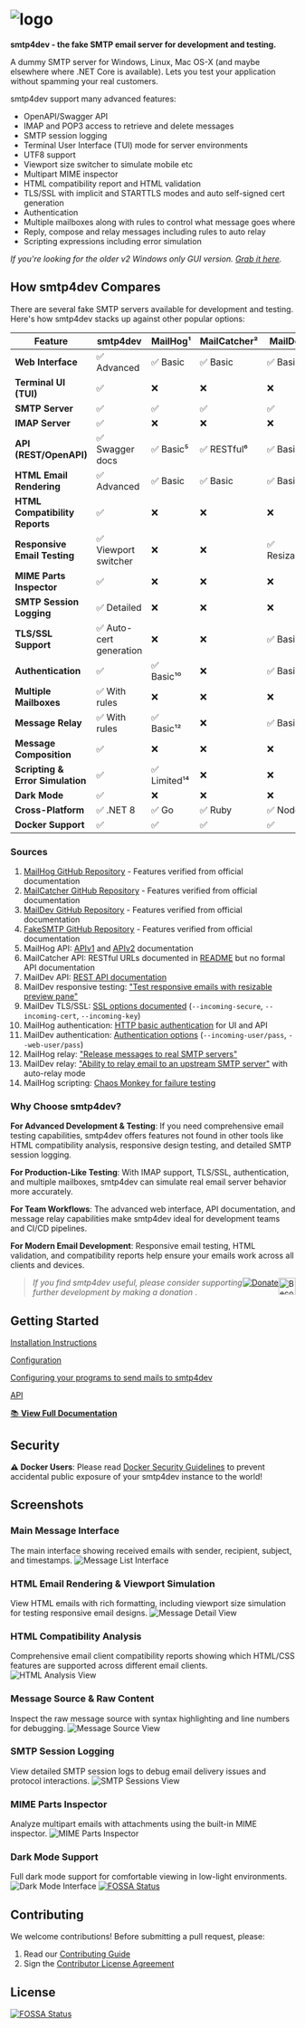 # <img src='Rnwood.Smtp4dev/ClientApp/public/logo.png' alt='logo'/>
**smtp4dev - the fake SMTP email server for development and testing.**

A dummy SMTP server for Windows, Linux, Mac OS-X (and maybe elsewhere where .NET Core is available). Lets you test your application without spamming your real customers.

smtp4dev support many advanced features:
- OpenAPI/Swagger API
- IMAP and POP3 access to retrieve and delete messages
- SMTP session logging
- Terminal User Interface (TUI) mode for server environments
- UTF8 support
- Viewport size switcher to simulate mobile etc
- Multipart MIME inspector
- HTML compatibility report and HTML validation
- TLS/SSL with implicit and STARTTLS modes and auto self-signed cert generation
- Authentication
- Multiple mailboxes along with rules to control what message goes where
- Reply, compose and relay messages including rules to auto relay
- Scripting expressions including error simulation

*If you're looking for the older v2 Windows only GUI version. [Grab it here](https://github.com/rnwood/smtp4dev/releases/tag/v2.0.10).*

## How smtp4dev Compares

There are several fake SMTP servers available for development and testing. Here's how smtp4dev stacks up against other popular options:

| Feature | smtp4dev | MailHog¹ | MailCatcher² | MailDev³ | FakeSMTP⁴ |
|---------|----------|----------|-------------|---------|-----------|
| **Web Interface** | ✅ Advanced | ✅ Basic | ✅ Basic | ✅ Basic | ❌ Desktop GUI |
| **Terminal UI (TUI)** | ✅ | ❌ | ❌ | ❌ | ❌ |
| **SMTP Server** | ✅ | ✅ | ✅ | ✅ | ✅ |
| **IMAP Server** | ✅ | ❌ | ❌ | ❌ | ❌ |
| **API (REST/OpenAPI)** | ✅ Swagger docs | ✅ Basic⁵ | ✅ RESTful⁶ | ✅ Basic⁷ | ❌ |
| **HTML Email Rendering** | ✅ Advanced | ✅ Basic | ✅ Basic | ✅ Basic | ❌ |
| **HTML Compatibility Reports** | ✅ | ❌ | ❌ | ❌ | ❌ |
| **Responsive Email Testing** | ✅ Viewport switcher | ❌ | ❌ | ✅ Resizable⁸ | ❌ |
| **MIME Parts Inspector** | ✅ | ❌ | ❌ | ❌ | ❌ |
| **SMTP Session Logging** | ✅ Detailed | ❌ | ❌ | ❌ | ❌ |
| **TLS/SSL Support** | ✅ Auto-cert generation | ❌ | ❌ | ✅ Basic⁹ | ❌ |
| **Authentication** | ✅ | ✅ Basic¹⁰ | ❌ | ✅ Basic¹¹ | ❌ |
| **Multiple Mailboxes** | ✅ With rules | ❌ | ❌ | ❌ | ❌ |
| **Message Relay** | ✅ With rules | ✅ Basic¹² | ❌ | ✅ Basic¹³ | ❌ |
| **Message Composition** | ✅ | ❌ | ❌ | ❌ | ❌ |
| **Scripting & Error Simulation** | ✅ | ✅ Limited¹⁴ | ❌ | ❌ | ❌ |
| **Dark Mode** | ✅ | ❌ | ❌ | ❌ | ❌ |
| **Cross-Platform** | ✅ .NET 8 | ✅ Go | ✅ Ruby | ✅ Node.js | ✅ Java |
| **Docker Support** | ✅ | ✅ | ✅ | ✅ | ❌ |

### Sources

1. [MailHog GitHub Repository](https://github.com/mailhog/MailHog) - Features verified from official documentation
2. [MailCatcher GitHub Repository](https://github.com/sj26/mailcatcher) - Features verified from official documentation  
3. [MailDev GitHub Repository](https://github.com/maildev/maildev) - Features verified from official documentation
4. [FakeSMTP GitHub Repository](https://github.com/Nilhcem/FakeSMTP) - Features verified from official documentation
5. MailHog API: [APIv1](https://github.com/mailhog/MailHog/blob/master/docs/APIv1.md) and [APIv2](https://github.com/mailhog/MailHog/blob/master/docs/APIv2.md) documentation
6. MailCatcher API: RESTful URLs documented in [README](https://github.com/sj26/mailcatcher#api) but no formal API documentation
7. MailDev API: [REST API documentation](https://github.com/maildev/maildev/blob/master/docs/rest.md)
8. MailDev responsive testing: ["Test responsive emails with resizable preview pane"](https://github.com/maildev/maildev#features)
9. MailDev TLS/SSL: [SSL options documented](https://github.com/maildev/maildev#usage) (`--incoming-secure`, `--incoming-cert`, `--incoming-key`)
10. MailHog authentication: [HTTP basic authentication](https://github.com/mailhog/MailHog/blob/master/docs/Auth.md) for UI and API
11. MailDev authentication: [Authentication options](https://github.com/maildev/maildev#usage) (`--incoming-user/pass`, `--web-user/pass`)
12. MailHog relay: ["Release messages to real SMTP servers"](https://github.com/mailhog/MailHog#features)
13. MailDev relay: ["Ability to relay email to an upstream SMTP server"](https://github.com/maildev/maildev#features) with auto-relay mode
14. MailHog scripting: [Chaos Monkey for failure testing](https://github.com/mailhog/MailHog/blob/master/docs/JIM.md)

### Why Choose smtp4dev?

**For Advanced Development & Testing**: If you need comprehensive email testing capabilities, smtp4dev offers features not found in other tools like HTML compatibility analysis, responsive design testing, and detailed SMTP session logging.

**For Production-Like Testing**: With IMAP support, TLS/SSL, authentication, and multiple mailboxes, smtp4dev can simulate real email server behavior more accurately.

**For Team Workflows**: The advanced web interface, API documentation, and message relay capabilities make smtp4dev ideal for development teams and CI/CD pipelines.

**For Modern Email Development**: Responsive email testing, HTML validation, and compatibility reports help ensure your emails work across all clients and devices.

> <a style="float: right" href="https://www.patreon.com/bePatron?u=38204828" data-patreon-widget-type="become-patron-button"><img alt='Become a Patreon' src='https://c5.patreon.com/external/logo/become_a_patron_button.png' height="30px"></a> <a  style="float: right" href='https://www.paypal.me/rnwood'><img alt='Donate' src='https://www.paypalobjects.com/webstatic/en_US/btn/btn_donate_pp_142x27.png'/></a> *If you find smtp4dev useful, please consider supporting further development by making a donation*
> .


## Getting Started
[Installation Instructions](docs/Installation.md)

[Configuration](docs/Configuration.md)

[Configuring your programs to send mails to smtp4dev](docs/Configuring-Clients.md)

[API](docs/API.md)

[📚 **View Full Documentation**](docs/README.md)

## Security
**⚠️ Docker Users**: Please read [Docker Security Guidelines](docs/Docker-Security.md) to prevent accidental public exposure of your smtp4dev instance to the world!


## Screenshots

### Main Message Interface
The main interface showing received emails with sender, recipient, subject, and timestamps.
![Message List Interface](docs/message-list-interface.png)

### HTML Email Rendering & Viewport Simulation
View HTML emails with rich formatting, including viewport size simulation for testing responsive email designs.
![Message Detail View](docs/message-detail-view.png)

### HTML Compatibility Analysis
Comprehensive email client compatibility reports showing which HTML/CSS features are supported across different email clients.
![HTML Analysis View](docs/html-analysis-view.png)

### Message Source & Raw Content
Inspect the raw message source with syntax highlighting and line numbers for debugging.
![Message Source View](docs/message-source-view.png)

### SMTP Session Logging
View detailed SMTP session logs to debug email delivery issues and protocol interactions.
![SMTP Sessions View](docs/smtp-sessions-view.png)

### MIME Parts Inspector
Analyze multipart emails with attachments using the built-in MIME inspector.
![MIME Parts Inspector](docs/mime-parts-inspector.png)

### Dark Mode Support
Full dark mode support for comfortable viewing in low-light environments.
![Dark Mode Interface](docs/dark-mode-interface.png)
[![FOSSA Status](https://app.fossa.com/api/projects/git%2Bgithub.com%2Frnwood%2Fsmtp4dev.svg?type=shield)](https://app.fossa.com/projects/git%2Bgithub.com%2Frnwood%2Fsmtp4dev?ref=badge_shield)

## Contributing

We welcome contributions! Before submitting a pull request, please:

1. Read our [Contributing Guide](CONTRIBUTING.md)
2. Sign the [Contributor License Agreement](CLA.md)

## License
[![FOSSA Status](https://app.fossa.com/api/projects/git%2Bgithub.com%2Frnwood%2Fsmtp4dev.svg?type=large)](https://app.fossa.com/projects/git%2Bgithub.com%2Frnwood%2Fsmtp4dev?ref=badge_large)

